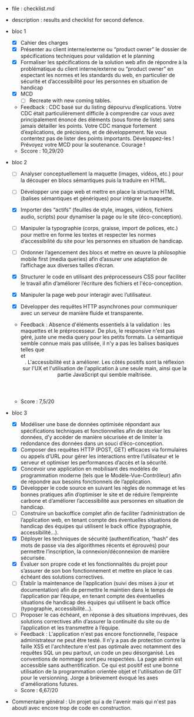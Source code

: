 - file : checklist.md

- description : results and checklist for second defence.

- bloc 1
    - [x] Cahier des charges 
    - [x] Présenter au client interne/externe ou “product owner” le dossier de spécifications techniques pour validation et le planning
    - [x] Formaliser les spécifications de la solution web afin de répondre à la problématique du client interne/externe ou “product owner” en espectant les normes et les standards du web, en particulier de sécurité et d’accessibilité pour les personnes en situation de handicap
    - [x] MCD 
        - [ ] Recreate with new coming tables.

    - Feedback : CDC basé sur du listing dépourvu d’explications. Votre CDC était particulièrement difficile à comprendre car vous avez principalement énoncé des éléments (sous forme de liste) sans jamais détailler les points. Votre CDC manque fortement d’explications, de précisions, et de développement. Ne vous contentez pas de lister des points importants. Développez-les ! Prévoyez votre MCD pour la soutenance. Courage !
    - Sccore : 10,29/20

- bloc 2
    - [ ] Analyser conceptuellement la maquette (images, vidéos, etc.) pour la découper en blocs sémantiques puis la traduire en HTML.
    - [ ] Développer une page web et mettre en place la structure HTML (balises sémantiques et génériques) pour intégrer la maquette.
    - [x] Importer des “actifs” (feuilles de style, images, vidéos, fichiers audio, scripts) pour dynamiser la page ou le site (éco-conception).
    - [ ] Manipuler la typographie (corps, graisse, import de polices, etc.) pour mettre en forme les textes et respecter les normes d’accessibilité du site pour les personnes en situation de handicap.
    - [ ] Ordonner l’agencement des blocs et mettre en œuvre la philosophie mobile first (media queries) afin d’assurer une adaptation de l’affichage aux diverses tailles d’écran.
    - [x] Structurer le code en utilisant des préprocesseurs CSS pour faciliter le travail afin d’améliorer l’écriture des fichiers et l'éco-conception.
    - [x] Manipuler la page web pour interagir avec l’utilisateur.
    - [x] Développer des requêtes HTTP asynchrones pour communiquer avec un serveur de manière fluide et transparente.


    - Feedback : Absence d'éléments essentiels à la validation : les maquettes et le préprocesseur. De plus, le responsive n'est pas géré, juste une media query pour les petits formats. La sémantique semble connue mais pas utilisée, il n'y a pas les balises basiques telles que <footer> et <header>. L'accessibilité est à améliorer. Les côtés positifs sont la réflexion sur l'UX et l'utilisation de l'application à une seule main, ainsi que la partie JavaScript qui semble maîtrisée.
    - Score : 7,5/20

- bloc 3
    - [x] Modéliser une base de données optimisée répondant aux spécifications techniques et fonctionnelles afin de stocker les données, d’y accéder de manière sécurisée et de limiter la redondance des données dans un souci d’éco-conception.
    - [x] Composer des requêtes HTTP (POST, GET) efficaces via formulaires ou appels d’URL pour gérer les interactions entre l’utilisateur et le serveur et optimiser les performances d’accès et la sécurité.
    - [x] Concevoir une application en mobilisant des modèles de programmation moderne (tels que le Modèle-Vue-Contrôleur) afin de répondre aux besoins fonctionnels de l’application.
    - [x] Développer le code source en suivant les règles de nommage et les bonnes pratiques afin d’optimiser le site et de réduire l’empreinte carbone et d’améliorer l’accessibilité aux personnes en situation de handicap.
    - [ ] Construire un backoffice complet afin de faciliter l’administration de l’application web, en tenant compte des éventuelles situations de handicap des équipes qui utilisent le back office (typographie, accessibilité…).
    - [x] Déployer les techniques de sécurité (authentification, “hash” des mots de passe via des algorithmes récents et éprouvés) pour permettre l’inscription, la connexion/déconnexion de manière sécurisée.
    - [x] Évaluer son propre code et les fonctionnalités du projet pour s’assurer de son bon fonctionnement et mettre en place le cas échéant des solutions correctives.
    - [ ] Établir la maintenance de l’application (suivi des mises à jour et documentation) afin de permettre le maintien dans le temps de l’application par l’équipe, en tenant compte des éventuelles situations de handicap des équipes qui utilisent le back office (typographie, accessibilité…).
    - [ ] Proposer le cas échéant, en réponse à des situations imprévues, des solutions correctives afin d’assurer la continuité du site ou de l’application et les transmettre à l’équipe.

    - Feedback : L'application n'est pas encore fonctionnelle, l'espace administrateur ne peut être testé. Il n'y a pas de protection contre la faille XSS et l'architecture n'est pas optimale avec notamment des requêtes SQL un peu partout, un code un peu désorganisé. Les conventions de nommage sont peu respectées. La page admin est accessible sans authentification. Ce qui est positif est une bonne utilisation de la programmation orientée objet et l'utilisation de GIT pour le versionning. Jorge a brièvement évoqué les axes d'améliorations futures.
    - Score : 6,67/20

- Commentaire général : Un projet qui a de l'avenir mais qui n'est pas abouti avec encore trop de code en construction.